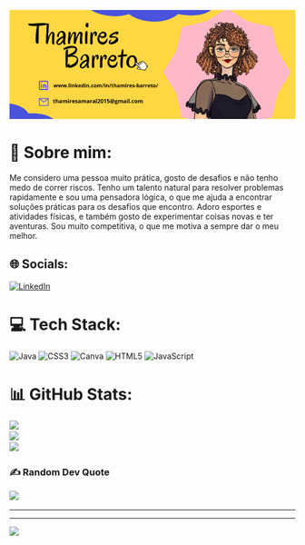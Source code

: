 ![](https://github.com/thamirsz/Thamires-Barreto/blob/b3acc20585140ad91304f101561603aaf7f0009e/Thamires.png)




# 💫 Sobre mim:
Me considero uma pessoa muito prática, gosto de desafios e não tenho medo de correr riscos. Tenho um talento natural para resolver problemas rapidamente e sou uma pensadora lógica, o que me ajuda a encontrar soluções práticas para os desafios que encontro. Adoro esportes e atividades físicas, e também gosto de experimentar coisas novas e ter aventuras. Sou muito competitiva, o que me motiva a sempre dar o meu melhor.


## 🌐 Socials:
[![LinkedIn](https://img.shields.io/badge/LinkedIn-%230077B5.svg?logo=linkedin&logoColor=white)](https://linkedin.com/in/thamires-barreto/) 

# 💻 Tech Stack:
![Java](https://img.shields.io/badge/java-%23ED8B00.svg?style=for-the-badge&logo=java&logoColor=white) ![CSS3](https://img.shields.io/badge/css3-%231572B6.svg?style=for-the-badge&logo=css3&logoColor=white) ![Canva](https://img.shields.io/badge/Canva-%2300C4CC.svg?style=for-the-badge&logo=Canva&logoColor=white) ![HTML5](https://img.shields.io/badge/html5-%23E34F26.svg?style=for-the-badge&logo=html5&logoColor=white) ![JavaScript](https://img.shields.io/badge/javascript-%23323330.svg?style=for-the-badge&logo=javascript&logoColor=%23F7DF1E)
# 📊 GitHub Stats:
![](https://github-readme-stats.vercel.app/api?username=thamirsz&theme=dark&hide_border=false&include_all_commits=false&count_private=true)<br/>
![](https://github-readme-streak-stats.herokuapp.com/?user=thamirsz&theme=dark&hide_border=false)<br/>
![](https://github-readme-stats.vercel.app/api/top-langs/?username=thamirsz&theme=dark&hide_border=false&include_all_commits=false&count_private=true&layout=compact)

### ✍️ Random Dev Quote
![](https://quotes-github-readme.vercel.app/api?type=horizontal&theme=radical)

---
---
[![](https://visitcount.itsvg.in/api?id=thamirsz&icon=0&color=0)](https://visitcount.itsvg.in)


